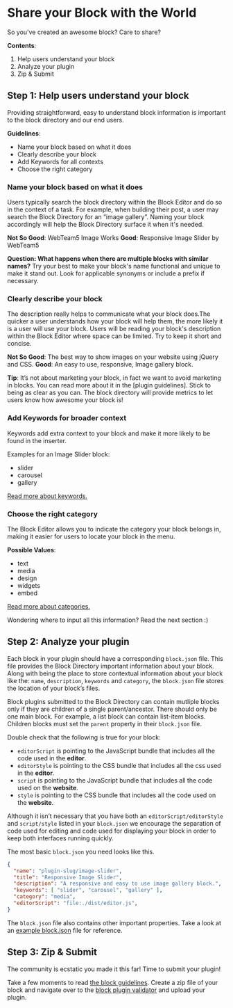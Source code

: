 # Share your Block with the World

So you've created an awesome block? Care to share?

**Contents**:
1. Help users understand your block
2. Analyze your plugin
3. Zip & Submit

## Step 1: Help users understand your block

Providing straightforward, easy to understand block information is important to the block directory and our end users.

**Guidelines**:

- Name your block based on what it does
- Clearly describe your block
- Add Keywords for all contexts
- Choose the right category

### Name your block based on what it does

Users typically search the block directory within the Block Editor and do so in the context of a task. For example, when building their post, a user may search the Block Directory for an “image gallery”. Naming your block accordingly will help the Block Directory surface it when it's needed.

**Not So Good**: WebTeam5 Image Works
**Good**: Responsive Image Slider by WebTeam5

**Question: What happens when there are multiple blocks with similar names?**
Try your best to make your block's name functional and unique to make it stand out. Look for applicable synonyms or include a prefix if necessary.

### Clearly describe your block

The description really helps to communicate what your block does.The quicker a user understands how your block will help them, the more likely it is a user will use your block. Users will be reading your block's description within the Block Editor where space can be limited. Try to keep it short and concise.

**Not So Good**: The best way to show images on your website using jQuery and CSS.
**Good**: An easy to use, responsive, Image gallery block. 

**Tip**: It’s not about marketing your block, in fact we want to avoid marketing in blocks. You can read more about it in the [plugin guidelines]. Stick to being as clear as you can. The block directory will provide metrics to let users know how awesome your block is!

### Add Keywords for broader context

Keywords add extra context to your block and make it more likely to be found in the inserter. 

Examples for an Image Slider block:
- slider
- carousel
- gallery

[Read more about keywords.](https://github.com/WordPress/gutenberg/blob/master/docs/rfc/block-registration.md#keywords)

### Choose the right category

The Block Editor allows you to indicate the category your block belongs in, making it easier for users to locate your block in the menu.

**Possible Values**:
- text
- media
- design
- widgets
- embed

[Read more about categories.](https://github.com/WordPress/gutenberg/blob/master/docs/rfc/block-registration.md#category)

Wondering where to input all this information? Read the next section :)

## Step 2: Analyze your plugin
Each block in your plugin should have a corresponding `block.json` file. This file provides the Block Directory important information about your block. Along with being the place to store contextual information about your block like the: `name`, `description`, `keywords` and `category`, the `block.json` file stores the location of your block’s files.

Block plugins submitted to the Block Directory can contain mutliple blocks only if they are children of a single parent/ancestor. There should only be one main block. For example, a list block can contain list-item blocks. Children blocks must set the `parent` property in their `block.json` file.

Double check that the following is true for your block:

- `editorScript` is pointing to the JavaScript bundle that includes all the code used in the **editor**.
- `editorStyle` is pointing to the CSS bundle that includes all the css used in the **editor**.
- `script` is pointing to the JavaScript bundle that includes all the code used on the **website**.
- `style` is pointing to the CSS bundle that includes all the code used on the **website**.

Although it isn’t necessary that you have both an `editorScript/editorStyle` and `script/style` listed in your `block.json` we encourage the separation of code used for editing and code used for displaying your block in order to keep both interfaces running quickly.

The most basic `block.json` you need looks like this.

```json
{
  "name": "plugin-slug/image-slider",
  "title": "Responsive Image Slider",
  "description": "A responsive and easy to use image gallery block.",
  "keywords": [ "slider", "carousel", "gallery" ],
  "category": "media",
  "editorScript": "file:./dist/editor.js",
}
```

The `block.json` file also contains other important properties. Take a look at an [example block.json](https://github.com/WordPress/gutenberg/blob/master/docs/rfc/block-registration.md#registering-a-block-type) file for reference.


## Step 3: Zip & Submit

The community is ecstatic you made it this far! Time to submit your plugin!

Take a few moments to read [the block guidelines](https://github.com/WordPress/wporg-plugin-guidelines/blob/block-guidelines/blocks.md). Create a zip file of your block and navigate over to the [block plugin validator](https://wordpress.org/plugins/developers/block-plugin-validator/) and upload your plugin. 


